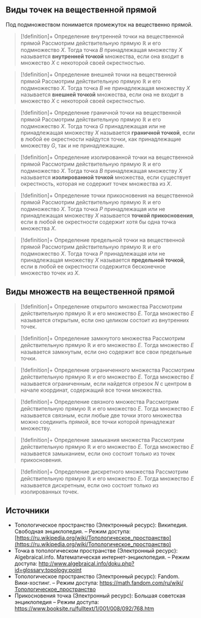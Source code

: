 ## Виды точек на вещественной прямой
Под подмножеством понимается промежуток на вещественно прямой.

> [!definition]+ Определение внутренней точки на вещественной прямой
> Рассмотрим действительную прямую $\mathbb{R}$ и его подмножество $X$. Тогда точка $B$ принадлежащая множеству $X$ называется **внутренней точкой** множества, если она входит в множество $X$ с некоторой своей окрестностью. 

> [!definition]+ Определение внешней точки на вещественной прямой
> Рассмотрим действительную прямую $\mathbb{R}$ и его подмножество $X$. Тогда точка $B$ не принадлежащая множеству $X$ называется **внешней точкой** множества, если она не входит в множество $X$ с некоторой своей окрестностью.  

> [!definition]+ Определение граничной точки на вещественной прямой
> Рассмотрим действительную прямую $\mathbb{R}$ и его подмножество $X$. Тогда точка $G$ принадлежащая или не принадлежащая множеству $X$ называется **граничной точкой**, если в любой ее окрестности найдутся точки, как принадлежащие множеству $G$, так и не принадлежащие. 

> [!definition]+ Определение изолированной точки на вещественной прямой
> Рассмотрим действительную прямую $\mathbb{R}$ и его подмножество $X$. Тогда точка $B$ принадлежащая множеству $X$ называется **изолированной точкой** множества, если существует окрестность, которая не содержит точек множества из $X$.

> [!definition]+ Определение точки прикосновения на вещественной прямой
> Рассмотрим действительную прямую $\mathbb{R}$ и его подмножество $X$. Тогда точка $P$ принадлежащая или не принадлежащая множеству $X$ называется **точкой прикосновения**, если в любой ее окрестности содержит хотя бы одна точка множества $X$.

> [!definition]+ Определение предельной точки на вещественной прямой
> Рассмотрим действительную прямую $\mathbb{R}$ и его подмножество $X$. Тогда точка $P$ принадлежащая или не принадлежащая множеству $X$ называется **предельной точкой**, если в любой ее окрестности содержится бесконечное множество точек из $X$. 

## Виды множеств на вещественной прямой
> [!definition]+ Определение открытого множества
> Рассмотрим действительную прямую $\mathbb{R}$ и его множество $E$. Тогда множество $E$ называется открытым, если оно целиком состоит из внутренних точек.

> [!definition]+ Определение замкнутого множества
> Рассмотрим действительную прямую $\mathbb{R}$ и его множество $E$. Тогда множество $E$ называется замкнутым, если оно содержит все свои предельные точки. 

> [!definition]+ Определение ограниченного множества
> Рассмотрим действительную прямую $\mathbb{R}$ и его множество $E$. Тогда множество $E$ называется ограниченным, если найдется отрезок $N$ с центром в начале координат, содержащий все точки множества. 

> [!definition]+ Определение связного множества
> Рассмотрим действительную прямую $\mathbb{R}$ и его множество $E$. Тогда множество $E$ называется связным, если любые две точки этого множества можно соединить прямой, все точки которой принадлежат множеству.   

> [!definition]+ Определение замыкания множества
> Рассмотрим действительную прямую $\mathbb{R}$ и его множество $E$. Тогда множество $E$ называется замыканием, если оно состоит только из точек прикосновения.

> [!definition]+ Определение дискретного множества
> Рассмотрим действительную прямую $\mathbb{R}$ и его множество $E$. Тогда множество $E$ называется дискретным, если оно состоит только из изолированных точек.   

## Источники
* Топологическое пространство (Электронный ресурс): Википедия. Свободная энциклопедия. – Режим доступа: [https://ru.wikipedia.org/wiki/Топологическое_пространство](https://ru.wikipedia.org/wiki/Топологическое_пространство)
* Точка в топологическом пространстве (Электронный ресурс): Algebraical.info. Математическая интернет-энциклопедия. – Режим доступа: http://www.algebraical.info/doku.php?id=glossary:topology:point
* Топологическое пространство (Электронный ресурс): Fandom. Вики-хостинг. – Режим доступа: https://math.fandom.com/ru/wiki/Топологическое_пространство
* Прикосновения точка (Электронный ресурс): Большая советская энциклопедия – Режим доступа: https://www.booksite.ru/fulltext/1/001/008/092/768.htm
